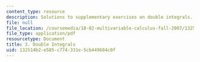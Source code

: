 ```yaml
---
content_type: resource
description: Solutions to supplementary exercises on double integrals.
file: null
file_location: /coursemedia/18-02-multivariable-calculus-fall-2007/132514b2e585c774331e5cb449684c0f_dbl_intgrls_sol.pdf
file_type: application/pdf
resourcetype: Document
title: 3. Double Integrals
uid: 132514b2-e585-c774-331e-5cb449684c0f
---
```


